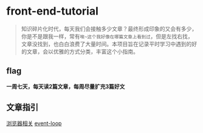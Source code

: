 # front-end-tutorial
> 知识碎片化时代，每天我们会接触多少文章？最终形成印象的又会有多少，你是不是跟我一样，常有`唉~这个我好像在哪篇文章上看到过`，但是左找右找，文章没找到，也白白浪费了大量时间。本项目旨在记录平时学习中遇到的好的文章，会以优雅的方式分类，丰富这个小指南。
 
 ## flag
 **一周七天，每天读2篇文章，每周尽量扩充3篇好文**

 ## 文章指引
 [浏览器相关]('./artical/浏览器原理相关.md')
 [event-loop]('./artical/event-loop.md')
 
